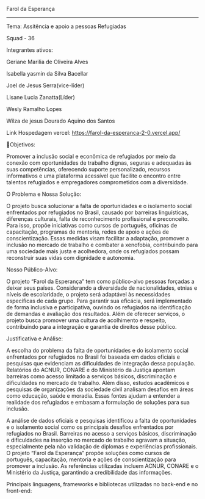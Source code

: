 Farol da Esperança
_______________________________________________________
Tema: Assitência e apoio a pessoas Refugiadas

Squad - 36

Integrantes ativos:

Geriane Marilia de Oliveira Alves

Isabella yasmin da Silva Bacellar

Joel de Jesus Serra(vice-líder)

Lisane Lucia Zanatta(Líder)

Wesly Ramalho Lopes

Wilza de jesus Dourado Aquino dos Santos


Link
Hospedagem vercel: https://farol-da-esperanca-2-0.vercel.app/

🎯Objetivos:

Promover a inclusão social e econômica de refugiados por meio da conexão com oportunidades de trabalho dignas, seguras e adequadas às suas competências, oferecendo suporte personalizado, recursos informativos e uma plataforma acessível que facilite o encontro entre talentos refugiados e empregadores comprometidos com a diversidade.

O Problema e Nossa Solução:

O projeto busca solucionar a falta de oportunidades e o isolamento social enfrentados por refugiados no Brasil, causado por barreiras linguísticas, diferenças culturais, falta de reconhecimento profissional e preconceito. Para isso, propõe iniciativas como cursos de português, oficinas de capacitação, programas de mentoria, redes de apoio e ações de conscientização. Essas medidas visam facilitar a adaptação, promover a inclusão no mercado de trabalho e combater a xenofobia, contribuindo para uma sociedade mais justa e acolhedora, onde os refugiados possam reconstruir suas vidas com dignidade e autonomia.

Nosso Público-Alvo:

O projeto “Farol da Esperança” tem como público-alvo pessoas forçadas a deixar seus países. Considerando a diversidade de nacionalidades, etnias e níveis de escolaridade, o projeto será adaptável às necessidades específicas de cada grupo. Para garantir sua eficácia, será implementado de forma inclusiva e participativa, ouvindo os refugiados na identificação de demandas e avaliação dos resultados. Além de oferecer serviços, o projeto busca promover uma cultura de acolhimento e respeito, contribuindo para a integração e garantia de direitos desse público.

Justificativa e Análise:

A escolha do problema da falta de oportunidades e do isolamento social enfrentados por refugiados no Brasil foi baseada em dados oficiais e pesquisas que evidenciam as dificuldades de integração dessa população. Relatórios do ACNUR, CONARE e do Ministério da Justiça apontam barreiras como acesso limitado a serviços básicos, discriminação e dificuldades no mercado de trabalho. Além disso, estudos acadêmicos e pesquisas de organizações da sociedade civil analisam desafios em áreas como educação, saúde e moradia. Essas fontes ajudam a entender a realidade dos refugiados e embasam a formulação de soluções para sua inclusão.

A análise de dados oficiais e pesquisas identificou a falta de oportunidades e o isolamento social como os principais desafios enfrentados por refugiados no Brasil. Barreiras no acesso a serviços básicos, discriminação e dificuldades na inserção no mercado de trabalho agravam a situação, especialmente pela não validação de diplomas e experiências profissionais. O projeto “Farol da Esperança” propõe soluções como cursos de português, capacitação, mentoria e ações de conscientização para promover a inclusão. As referências utilizadas incluem ACNUR, CONARE e o Ministério da Justiça, garantindo a credibilidade das informações.

Principais linguagens, frameworks e bibliotecas utilizadas no
back-end e no front-end:

